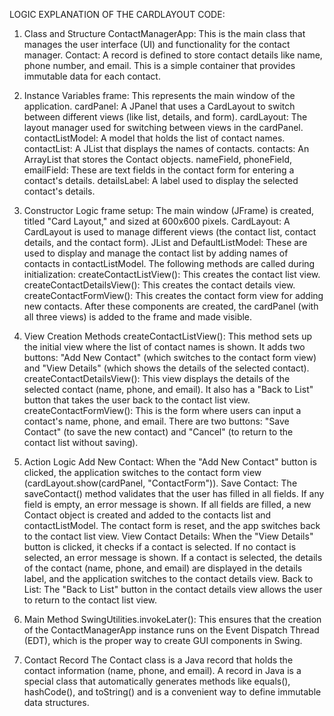 LOGIC EXPLANATION OF THE CARDLAYOUT CODE:

1. Class and Structure
ContactManagerApp: This is the main class that manages the user interface (UI) and functionality for the contact manager.
Contact: A record is defined to store contact details like name, phone number, and email. This is a simple container that provides immutable data for each contact.
2. Instance Variables
frame: This represents the main window of the application.
cardPanel: A JPanel that uses a CardLayout to switch between different views (like list, details, and form).
cardLayout: The layout manager used for switching between views in the cardPanel.
contactListModel: A model that holds the list of contact names.
contactList: A JList that displays the names of contacts.
contacts: An ArrayList that stores the Contact objects.
nameField, phoneField, emailField: These are text fields in the contact form for entering a contact's details.
detailsLabel: A label used to display the selected contact's details.
3. Constructor Logic
frame setup: The main window (JFrame) is created, titled "Card Layout," and sized at 600x600 pixels.
CardLayout: A CardLayout is used to manage different views (the contact list, contact details, and the contact form).
JList and DefaultListModel: These are used to display and manage the contact list by adding names of contacts in contactListModel.
The following methods are called during initialization:
createContactListView(): This creates the contact list view.
createContactDetailsView(): This creates the contact details view.
createContactFormView(): This creates the contact form view for adding new contacts.
After these components are created, the cardPanel (with all three views) is added to the frame and made visible.

4. View Creation Methods
createContactListView(): This method sets up the initial view where the list of contact names is shown. It adds two buttons: "Add New Contact" (which switches to the contact form view) and "View Details" (which shows the details of the selected contact).
createContactDetailsView(): This view displays the details of the selected contact (name, phone, and email). It also has a "Back to List" button that takes the user back to the contact list view.
createContactFormView(): This is the form where users can input a contact's name, phone, and email. There are two buttons: "Save Contact" (to save the new contact) and "Cancel" (to return to the contact list without saving).
5. Action Logic
Add New Contact: When the "Add New Contact" button is clicked, the application switches to the contact form view (cardLayout.show(cardPanel, "ContactForm")).
Save Contact: The saveContact() method validates that the user has filled in all fields. If any field is empty, an error message is shown. If all fields are filled, a new Contact object is created and added to the contacts list and contactListModel. The contact form is reset, and the app switches back to the contact list view.
View Contact Details: When the "View Details" button is clicked, it checks if a contact is selected. If no contact is selected, an error message is shown. If a contact is selected, the details of the contact (name, phone, and email) are displayed in the details label, and the application switches to the contact details view.
Back to List: The "Back to List" button in the contact details view allows the user to return to the contact list view.
6. Main Method
SwingUtilities.invokeLater(): This ensures that the creation of the ContactManagerApp instance runs on the Event Dispatch Thread (EDT), which is the proper way to create GUI components in Swing.
7. Contact Record
The Contact class is a Java record that holds the contact information (name, phone, and email). A record in Java is a special class that automatically generates methods like equals(), hashCode(), and toString() and is a convenient way to define immutable data structures.
